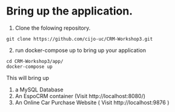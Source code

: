 # Bring up the application.

1. Clone the folowing repository.

```shell
git clone https://github.com/cijo-uc/CRM-Workshop3.git
```

2. run docker-compose up to bring up your application

```shell
cd CRM-Workshop3/app/
docker-compose up
```

This will bring up

1. a MySQL Database
2. An EspoCRM container (Visit http://localhost:8080/)
3. An Online Car Purchase Website ( Visit http://localhost:9876 )